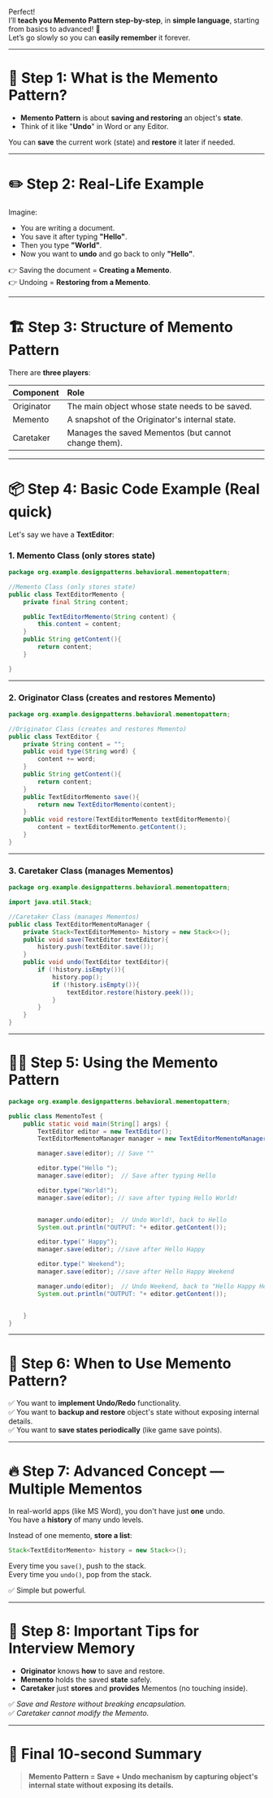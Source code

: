 Perfect!  
I’ll **teach you Memento Pattern step-by-step**, in **simple language**, starting from basics to advanced! 🚀  
Let’s go slowly so you can **easily remember** it forever.

---

# 🧠 Step 1: What is the Memento Pattern?

- **Memento Pattern** is about **saving and restoring** an object's **state**.
- Think of it like "**Undo**" in Word or any Editor.

You can **save** the current work (state) and **restore** it later if needed.

---

# ✏️ Step 2: Real-Life Example

Imagine:

- You are writing a document.
- You save it after typing **"Hello"**.
- Then you type **"World"**.
- Now you want to **undo** and go back to only **"Hello"**.

👉 Saving the document = **Creating a Memento**.  
👉 Undoing = **Restoring from a Memento**.

---

# 🏗️ Step 3: Structure of Memento Pattern

There are **three players**:

| Component | Role |
|:---|:---|
| Originator | The main object whose state needs to be saved. |
| Memento | A snapshot of the Originator's internal state. |
| Caretaker | Manages the saved Mementos (but cannot change them). |

---

# 📦 Step 4: Basic Code Example (Real quick)

Let's say we have a **TextEditor**:

### 1. Memento Class (only stores state)

```java
package org.example.designpatterns.behavioral.mementopattern;

//Memento Class (only stores state)
public class TextEditorMemento {
    private final String content;

    public TextEditorMemento(String content) {
        this.content = content;
    }
    public String getContent(){
        return content;
    }

}

```

---

### 2. Originator Class (creates and restores Memento)

```java
package org.example.designpatterns.behavioral.mementopattern;

//Originator Class (creates and restores Memento)
public class TextEditor {
    private String content = "";
    public void type(String word) {
        content += word;
    }
    public String getContent(){
        return content;
    }
    public TextEditorMemento save(){
        return new TextEditorMemento(content);
    }
    public void restore(TextEditorMemento textEditorMemento){
        content = textEditorMemento.getContent();
    }
}
```

---

### 3. Caretaker Class (manages Mementos)

```java
package org.example.designpatterns.behavioral.mementopattern;

import java.util.Stack;

//Caretaker Class (manages Mementos)
public class TextEditorMementoManager {
    private Stack<TextEditorMemento> history = new Stack<>();
    public void save(TextEditor textEditor){
        history.push(textEditor.save());
    }
    public void undo(TextEditor textEditor){
        if (!history.isEmpty()){
            history.pop();
            if (!history.isEmpty()){
                textEditor.restore(history.peek());
            }
        }
    }
}

```

---

# 👨‍💻 Step 5: Using the Memento Pattern

```java
package org.example.designpatterns.behavioral.mementopattern;

public class MementoTest {
    public static void main(String[] args) {
        TextEditor editor = new TextEditor();
        TextEditorMementoManager manager = new TextEditorMementoManager();

        manager.save(editor); // Save ""

        editor.type("Hello ");
        manager.save(editor);  // Save after typing Hello

        editor.type("World!");
        manager.save(editor); // save after typing Hello World!


        manager.undo(editor);  // Undo World!, back to Hello
        System.out.println("OUTPUT: "+ editor.getContent());

        editor.type(" Happy");
        manager.save(editor); //save after Hello Happy

        editor.type(" Weekend");
        manager.save(editor); //save after Hello Happy Weekend

        manager.undo(editor);  // Undo Weekend, back to "Hello Happy Hello"
        System.out.println("OUTPUT: "+ editor.getContent());


    }
}

```

---

# 🎯 Step 6: When to Use Memento Pattern?

✅ You want to **implement Undo/Redo** functionality.  
✅ You want to **backup and restore** object's state without exposing internal details.  
✅ You want to **save states periodically** (like game save points).

---

# 🔥 Step 7: Advanced Concept — Multiple Mementos

In real-world apps (like MS Word), you don't have just **one** undo.  
You have a **history** of many undo levels.

Instead of one memento, **store a list**:

```java
Stack<TextEditorMemento> history = new Stack<>();
```

Every time you `save()`, push to the stack.  
Every time you `undo()`, pop from the stack.

✅ Simple but powerful.

---

# 🧹 Step 8: Important Tips for Interview Memory

- **Originator** knows **how** to save and restore.
- **Memento** holds the saved **state** safely.
- **Caretaker** just **stores** and **provides** Mementos (no touching inside).

✅ *Save and Restore without breaking encapsulation.*  
✅ *Caretaker cannot modify the Memento.*

---

# 📝 Final 10-second Summary

> **Memento Pattern = Save + Undo mechanism by capturing object's internal state without exposing its details.**
